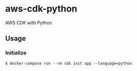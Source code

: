 # aws-cdk-python
AWS CDK with Python

## Usage
### Initialize
```
$ docker-compose run --rm cdk init app --language=python
```
